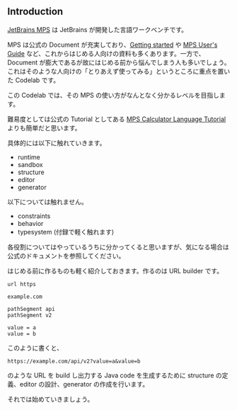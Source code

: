 ## Introduction

[JetBrains MPS](https://www.jetbrains.com/mps/) は JetBrains が開発した言語ワークベンチです。

MPS は公式の Document が充実しており、[Getting started](https://www.jetbrains.com/help/mps/getting-started.html) や [MPS User's Guide](https://www.jetbrains.com/help/mps/mps-user-s-guide.html) など、これからはじめる人向けの資料も多くあります。一方で、Document が膨大であるが故にはじめる前から悩んでしまう人も多いでしょう。これはそのような人向けの「とりあえず使ってみる」というところに重点を置いた Codelab です。

この Codelab では、その MPS の使い方がなんとなく分かるレベルを目指します。

難易度としては公式の Tutorial としてある [MPS Calculator Language Tutorial](https://www.jetbrains.com/help/mps/mps-calculator-language-tutorial.html) よりも簡単だと思います。

具体的には以下に触れていきます。

- runtime
- sandbox
- structure
- editor
- generator

以下については触れません。

- constraints
- behavior
- typesystem (付録で軽く触れます)

各役割についてはやっているうちに分かってくると思いますが、気になる場合は公式のドキュメントを参照してください。

はじめる前に作るものも軽く紹介しておきます。作るのは URL builder です。

```
url https

example.com

pathSegment api
pathSegment v2

value = a
value = b
```

このように書くと、

```
https://example.com/api/v2?value=a&value=b
```

のような URL を build し出力する Java code を生成するために structure の定義、editor の設計、generator の作成を行います。

それでは始めていきましょう。

